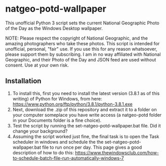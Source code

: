 # natgeo-potd-wallpaper
This unofficial Python 3 script sets the current National Geographic Photo of the Day as the Windows Desktop wallpaper.

NOTE: Please respect the copyright of National Geographic, and the amazing photographers who take these photos. 
This script is intended for unofficial, personal, "fair" use. If you use this for any reason whatsoever, please support them by subscribing.
I am in no way affiliated with National Geographic, and their Photo of the Day and JSON feed are used without consent. 
Use at your own risk.

## Installation
1. To install this, first you need to install the latest version (3.8.1 as of this writing) of Python for Windows, from here:
https://www.python.org/ftp/python/3.8.1/python-3.8.1.exe
2. Next, download the .zip of this repository and extract it to a folder on your computer someplace you have write access (a natgeo-potd folder in your Documents folder is a fine choice).
3. Test the script by running the set-natgeo-potd-wallpaper.bat file.  Did it change your background?
4. Assuming the script worked just fine, the final task is to open the Task scheduler in windows and schedule the the set-natgeo-potd-wallpaper.bat file to run once per day. This page gives a good description of how to do this:
https://www.thewindowsclub.com/how-to-schedule-batch-file-run-automatically-windows-7
